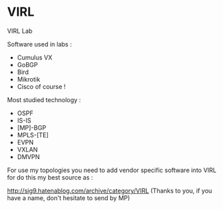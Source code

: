 # VIRL
VIRL Lab 

Software used in labs :
  - Cumulus VX
  - GoBGP
  - Bird 
  - Mikrotik
  - Cisco of course ! 
  
Most studied technology :
  - OSPF
  - IS-IS
  - [MP]-BGP
  - MPLS-[TE]
  - EVPN
  - VXLAN
  - DMVPN
  
For use my topologies you need to add vendor specific software into VIRL for do this my best source as :
  
  http://sig9.hatenablog.com/archive/category/VIRL (Thanks to you, if you have a name, don't hesitate to send by MP)
  
  
